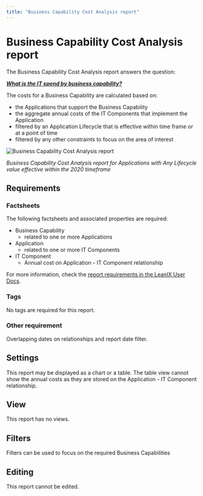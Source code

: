 ```yaml
---
title: "Business Capability Cost Analysis report"
---
```


# Business Capability Cost Analysis report

The Business Capability Cost Analysis report answers the question:

***[What is the IT spend by business capability?](../questions.md#costs)***

The costs for a Business Capability are calculated based on:

- the Applications that support the Business Capability
- the aggregate annual costs of the IT Components that implement the Application
- filtered by an Application Lifecycle that is effective within time frame or at a point of time
- filtered by any other constraints to focus on the area of interest 

![Business Capability Cost Analysis report](/assets/images/cost-analysis-report-bc.png)

*Business Capability Cost Analysis report for Applications with Any Lifecycle value effective within the 2020 timeframe*

## Requirements

### Factsheets

The following factsheets and associated properties are required:

- Business Capability
    - related to one or more Applications
- Application
    - related to one or more IT Components
- IT Component
    - Annual cost on Application - IT Component relationship

For more information, check the [report requirements in the LeanIX User Docs](https://docs.leanix.net/docs/report-overview).


### Tags 

No tags are required for this report.

### Other requirement

Overlapping dates on relationships and report date filter.
<!-- See https://docs.leanix.net/docs/insights-through-reports#knowledge-about--relations-in-eg-application-landscape -->

## Settings

This report may be displayed as a chart or a table. The table view cannot show the annual costs as they are stored on the Application - IT Component relationship.

## View

This report has no views.

## Filters

Filters can be used to focus on the required Business Capabilities

## Editing

This report cannot be edited.

